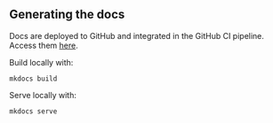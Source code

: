 Generating the docs
----------

Docs are deployed to GitHub and integrated in the GitHub CI pipeline. 
Access them [here](https://lauracabayol.github.io/LCG-TestDataScience-2/).

Build locally with:

    mkdocs build

Serve locally with:

    mkdocs serve
